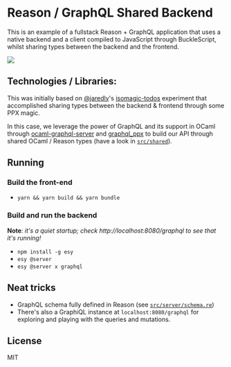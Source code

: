 # Reason / GraphQL Shared Backend

This is an example of a fullstack Reason + GraphQL application that uses a native
backend and a client compiled to JavaScript through BuckleScript, whilst sharing
types between the backend and the frontend.

<img src="./demo.gif">

## Technologies / Libraries:

This was initially based on [@jaredly](https://github.com/jaredly)'s
[isomagic-todos](https://github.com/jaredly/isomagic-todos) experiment that accomplished
sharing types between the backend & frontend through some PPX magic.

In this case, we leverage the power of GraphQL and its support in OCaml through
[ocaml-graphql-server](https://github.com/andreas/ocaml-graphql-server) and
[graphql_ppx](https://github.com/mhallin/graphql_ppx) to build our API through shared
OCaml / Reason types (have a look in [`src/shared`](./src/shared)).

## Running

### Build the front-end

- `yarn && yarn build && yarn bundle`

### Build and run the backend

**Note**: _it's a quiet startup; check http://localhost:8080/graphql to see that it's running!_

- `npm install -g esy`
- `esy @server`
- `esy @server x graphql`

## Neat tricks

- GraphQL schema fully defined in Reason (see [`src/server/schema.re`](./src/server/schema.re))
- There's also a GraphiQL instance at `localhost:8080/graphql` for exploring and
playing with the queries and mutations.

## License

MIT
